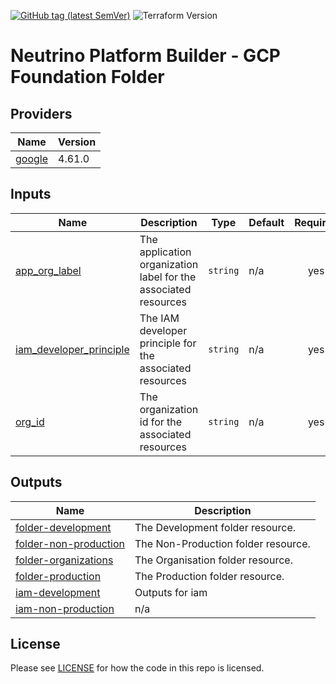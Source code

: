 [![GitHub tag (latest SemVer)](https://img.shields.io/github/tag/neutrino-io/terraform-google-foundation.svg?label=latest)](https://github.com/neutrino-io/terraform-google-foundation/releases/latest)
![Terraform Version](https://img.shields.io/badge/tf-%3E%3D1.0.x-blue.svg)

# Neutrino Platform Builder - GCP Foundation Folder

<!-- BEGINNING OF PRE-COMMIT-TERRAFORM DOCS HOOK -->
## Providers

| Name | Version |
|------|---------|
| <a name="provider_google"></a> [google](#provider\_google) | 4.61.0 |

## Inputs

| Name | Description | Type | Default | Required |
|------|-------------|------|---------|:--------:|
| <a name="input_app_org_label"></a> [app\_org\_label](#input\_app\_org\_label) | The application organization label for the associated resources | `string` | n/a | yes |
| <a name="input_iam_developer_principle"></a> [iam\_developer\_principle](#input\_iam\_developer\_principle) | The IAM developer principle for the associated resources | `string` | n/a | yes |
| <a name="input_org_id"></a> [org\_id](#input\_org\_id) | The organization id for the associated resources | `string` | n/a | yes |

## Outputs

| Name | Description |
|------|-------------|
| <a name="output_folder-development"></a> [folder-development](#output\_folder-development) | The Development folder resource. |
| <a name="output_folder-non-production"></a> [folder-non-production](#output\_folder-non-production) | The Non-Production folder resource. |
| <a name="output_folder-organizations"></a> [folder-organizations](#output\_folder-organizations) | The Organisation folder resource. |
| <a name="output_folder-production"></a> [folder-production](#output\_folder-production) | The Production folder resource. |
| <a name="output_iam-development"></a> [iam-development](#output\_iam-development) | Outputs for iam |
| <a name="output_iam-non-production"></a> [iam-non-production](#output\_iam-non-production) | n/a |
<!-- END OF PRE-COMMIT-TERRAFORM DOCS HOOK -->

## License

Please see [LICENSE](https://github.com/neutrino-io/terraform-google-foundation/blob/master/LICENSE) for how the code in
this repo is licensed.
